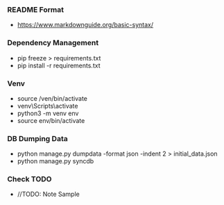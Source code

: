### README Format
 * https://www.markdownguide.org/basic-syntax/

### Dependency Management
 * pip freeze > requirements.txt
 * pip install -r requirements.txt

### Venv
 * source /ven/bin/activate
 * venv\Scripts\activate
 * python3 -m venv env
 * source env/bin/activate

### DB Dumping Data
 * python manage.py dumpdata -format json -indent 2 > initial_data.json
 * python manage.py syncdb

### Check TODO
 * //TODO: Note Sample